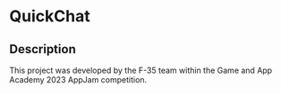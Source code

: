 # QuickChat

## Description
This project was developed by the F-35 team within the Game and App Academy 2023 AppJam competition.
